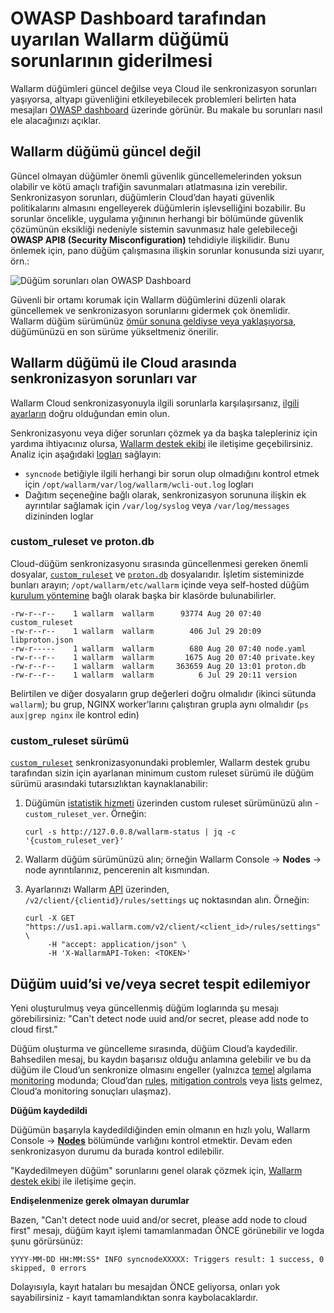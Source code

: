 # OWASP Dashboard tarafından uyarılan Wallarm düğümü sorunlarının giderilmesi

Wallarm düğümleri güncel değilse veya Cloud ile senkronizasyon sorunları yaşıyorsa, altyapı güvenliğini etkileyebilecek problemleri belirten hata mesajları [OWASP dashboard](../user-guides/dashboards/owasp-api-top-ten.md) üzerinde görünür. Bu makale bu sorunları nasıl ele alacağınızı açıklar.

## Wallarm düğümü güncel değil

Güncel olmayan düğümler önemli güvenlik güncellemelerinden yoksun olabilir ve kötü amaçlı trafiğin savunmaları atlatmasına izin verebilir. Senkronizasyon sorunları, düğümlerin Cloud’dan hayati güvenlik politikalarını almasını engelleyerek düğümlerin işlevselliğini bozabilir. Bu sorunlar öncelikle, uygulama yığınının herhangi bir bölümünde güvenlik çözümünün eksikliği nedeniyle sistemin savunmasız hale gelebileceği **OWASP API8 (Security Misconfiguration)** tehdidiyle ilişkilidir. Bunu önlemek için, pano düğüm çalışmasına ilişkin sorunlar konusunda sizi uyarır, örn.:

![Düğüm sorunları olan OWASP Dashboard](../images/user-guides/dashboard/owasp-dashboard-node-issues.png)

Güvenli bir ortamı korumak için Wallarm düğümlerini düzenli olarak güncellemek ve senkronizasyon sorunlarını gidermek çok önemlidir. Wallarm düğüm sürümünüz [ömür sonuna geldiyse veya yaklaşıyorsa](../updating-migrating/versioning-policy.md#version-list), düğümünüzü en son sürüme yükseltmeniz önerilir.

## Wallarm düğümü ile Cloud arasında senkronizasyon sorunları var

Wallarm Cloud senkronizasyonuyla ilgili sorunlarla karşılaşırsanız, [ilgili ayarların](../admin-en/configure-cloud-node-synchronization-en.md) doğru olduğundan emin olun.

Senkronizasyonu veya diğer sorunları çözmek ya da başka talepleriniz için yardıma ihtiyacınız olursa, [Wallarm destek ekibi](mailto:support@wallarm.com) ile iletişime geçebilirsiniz. Analiz için aşağıdaki [logları](../admin-en/configure-logging.md) sağlayın:

* `syncnode` betiğiyle ilgili herhangi bir sorun olup olmadığını kontrol etmek için `/opt/wallarm/var/log/wallarm/wcli-out.log` logları
* Dağıtım seçeneğine bağlı olarak, senkronizasyon sorununa ilişkin ek ayrıntılar sağlamak için `/var/log/syslog` veya `/var/log/messages` dizininden loglar

### custom_ruleset ve proton.db

Cloud-düğüm senkronizasyonu sırasında güncellenmesi gereken önemli dosyalar, [`custom_ruleset`](../user-guides/rules/rules.md#ruleset-lifecycle) ve [`proton.db`](../about-wallarm/protecting-against-attacks.md#basic-set-of-detectors) dosyalarıdır. İşletim sisteminizde bunları arayın; `/opt/wallarm/etc/wallarm` içinde veya self-hosted düğüm [kurulum yöntemine](../installation/supported-deployment-options.md) bağlı olarak başka bir klasörde bulunabilirler.

```
-rw-r--r--    1 wallarm  wallarm      93774 Aug 20 07:40 custom_ruleset
-rw-r--r--    1 wallarm  wallarm        406 Jul 29 20:09 libproton.json
-rw-r-----    1 wallarm  wallarm        680 Aug 20 07:40 node.yaml
-rw-r--r--    1 wallarm  wallarm       1675 Aug 20 07:40 private.key
-rw-r--r--    1 wallarm  wallarm     363659 Aug 20 13:01 proton.db
-rw-r--r--    1 wallarm  wallarm          6 Jul 29 20:11 version
```

Belirtilen ve diğer dosyaların grup değerleri doğru olmalıdır (ikinci sütunda `wallarm`); bu grup, NGINX worker’larını çalıştıran grupla aynı olmalıdır (`ps aux|grep nginx` ile kontrol edin)

### custom_ruleset sürümü

[`custom_ruleset`](../user-guides/rules/rules.md#ruleset-lifecycle) senkronizasyonundaki problemler, Wallarm destek grubu tarafından sizin için ayarlanan minimum custom ruleset sürümü ile düğüm sürümü arasındaki tutarsızlıktan kaynaklanabilir:

1. Düğümün [istatistik hizmeti](../admin-en/configure-statistics-service.md#usage) üzerinden custom ruleset sürümünüzü alın - `custom_ruleset_ver`. Örneğin:

    ```
    curl -s http://127.0.0.8/wallarm-status | jq -c '{custom_ruleset_ver}'
    ```

1. Wallarm düğüm sürümünüzü alın; örneğin Wallarm Console → **Nodes** → node ayrıntılarınız, pencerenin alt kısmından.
1. Ayarlarınızı Wallarm [API](../api/overview.md) üzerinden, `/v2/client/{clientid}/rules/settings` uç noktasından alın. Örneğin:

    ```
    curl -X GET "https://us1.api.wallarm.com/v2/client/<client_id>/rules/settings"  \
         -H "accept: application/json" \
         -H 'X-WallarmAPI-Token: <TOKEN>'
    ```

## Düğüm uuid’si ve/veya secret tespit edilemiyor

Yeni oluşturulmuş veya güncellenmiş düğüm loglarında şu mesajı görebilirsiniz: "Can't detect node uuid and/or secret, please add node to cloud first."

Düğüm oluşturma ve güncelleme sırasında, düğüm Cloud’a kaydedilir. Bahsedilen mesaj, bu kaydın başarısız olduğu anlamına gelebilir ve bu da düğüm ile Cloud’un senkronize olmasını engeller (yalnızca [temel](../about-wallarm/protecting-against-attacks.md#basic-set-of-detectors) algılama [monitoring](../admin-en/configure-wallarm-mode.md) modunda; Cloud’dan [rules](../user-guides/rules/rules.md), [mitigation controls](../about-wallarm/mitigation-controls-overview.md) veya [lists](../user-guides/ip-lists/overview.md) gelmez, Cloud’a monitoring sonuçları ulaşmaz).

**Düğüm kaydedildi**

Düğümün başarıyla kaydedildiğinden emin olmanın en hızlı yolu, Wallarm Console → [**Nodes**](../user-guides/nodes/nodes.md) bölümünde varlığını kontrol etmektir. Devam eden senkronizasyon durumu da burada kontrol edilebilir.

"Kaydedilmeyen düğüm" sorunlarını genel olarak çözmek için, [Wallarm destek ekibi](https://support.wallarm.com/) ile iletişime geçin.

**Endişelenmenize gerek olmayan durumlar**

Bazen, "Can't detect node uuid and/or secret, please add node to cloud first" mesajı, düğüm kayıt işlemi tamamlanmadan ÖNCE görünebilir ve logda şunu görürsünüz:

```
YYYY-MM-DD HH:MM:SS* INFO syncnodeXXXXX: Triggers result: 1 success, 0 skipped, 0 errors
```

Dolayısıyla, kayıt hataları bu mesajdan ÖNCE geliyorsa, onları yok sayabilirsiniz - kayıt tamamlandıktan sonra kaybolacaklardır.